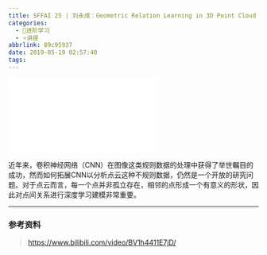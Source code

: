```yaml
---
title: SFFAI 25 | 刘永成：Geometric Relation Learning in 3D Point Cloud Analysis
categories:
  - 🌙进阶学习
  - ⭐讲座
abbrlink: 89c95937
date: 2019-05-19 02:57:40
tags:
---
```


<iframe src="//player.bilibili.com/player.html?aid=52927906&bvid=BV1h4411E7jD&cid=92602954&p=1" scrolling="no" border="0" frameborder="no" framespacing="0" allowfullscreen="true"> </iframe>

近年来，卷积神经网络（CNN）在图像这类规则数据的处理中获得了举世瞩目的成功，然而如何拓展CNN以分析点云这种不规则数据，仍然是一个开放的研究问题。对于点云而言，每一个点并非孤立存在，相邻的点形成一个有意义的形状，因此对点间关系进行深度学习建模非常重要。

<!--more-->

***

### 参考资料

> <https://www.bilibili.com/video/BV1h4411E7jD/>
